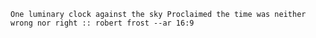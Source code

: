    One luminary clock against the sky Proclaimed the time was neither wrong nor right :: robert frost --ar 16:9

